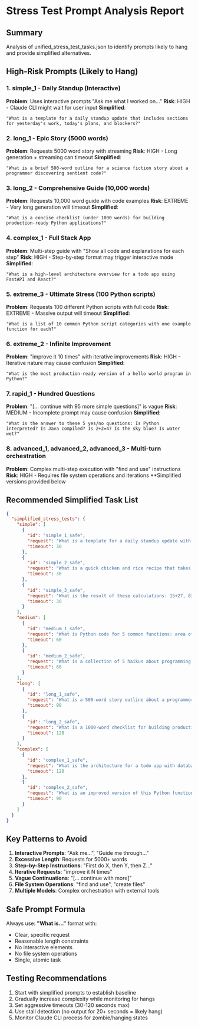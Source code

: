 # Stress Test Prompt Analysis Report

## Summary
Analysis of unified_stress_test_tasks.json to identify prompts likely to hang and provide simplified alternatives.

## High-Risk Prompts (Likely to Hang)

### 1. **simple_1** - Daily Standup (Interactive)
**Problem**: Uses interactive prompts "Ask me what I worked on..."
**Risk**: HIGH - Claude CLI might wait for user input
**Simplified**: 
```
"What is a template for a daily standup update that includes sections for yesterday's work, today's plans, and blockers?"
```

### 2. **long_1** - Epic Story (5000 words)
**Problem**: Requests 5000 word story with streaming
**Risk**: HIGH - Long generation + streaming can timeout
**Simplified**:
```
"What is a brief 500-word outline for a science fiction story about a programmer discovering sentient code?"
```

### 3. **long_2** - Comprehensive Guide (10,000 words)
**Problem**: Requests 10,000 word guide with code examples
**Risk**: EXTREME - Very long generation will timeout
**Simplified**:
```
"What is a concise checklist (under 1000 words) for building production-ready Python applications?"
```

### 4. **complex_1** - Full Stack App
**Problem**: Multi-step guide with "Show all code and explanations for each step"
**Risk**: HIGH - Step-by-step format may trigger interactive mode
**Simplified**:
```
"What is a high-level architecture overview for a todo app using FastAPI and React?"
```

### 5. **extreme_3** - Ultimate Stress (100 Python scripts)
**Problem**: Requests 100 different Python scripts with full code
**Risk**: EXTREME - Massive output will timeout
**Simplified**:
```
"What is a list of 10 common Python script categories with one example function for each?"
```

### 6. **extreme_2** - Infinite Improvement
**Problem**: "improve it 10 times" with iterative improvements
**Risk**: HIGH - Iterative nature may cause confusion
**Simplified**:
```
"What is the most production-ready version of a hello world program in Python?"
```

### 7. **rapid_1** - Hundred Questions
**Problem**: "[... continue with 95 more simple questions]" is vague
**Risk**: MEDIUM - Incomplete prompt may cause confusion
**Simplified**:
```
"What is the answer to these 5 yes/no questions: Is Python interpreted? Is Java compiled? Is 2+2=4? Is the sky blue? Is water wet?"
```

### 8. **advanced_1**, **advanced_2**, **advanced_3** - Multi-turn orchestration
**Problem**: Complex multi-step execution with "find and use" instructions
**Risk**: HIGH - Requires file system operations and iterations
**Simplified versions provided below

## Recommended Simplified Task List

```json
{
  "simplified_stress_tests": {
    "simple": [
      {
        "id": "simple_1_safe",
        "request": "What is a template for a daily standup update with sections for yesterday, today, and blockers?",
        "timeout": 30
      },
      {
        "id": "simple_2_safe", 
        "request": "What is a quick chicken and rice recipe that takes 30 minutes using tomatoes, onions, and garlic?",
        "timeout": 30
      },
      {
        "id": "simple_3_safe",
        "request": "What is the result of these calculations: 15+27, 83-46, 12*9, 144/12, 2^8?",
        "timeout": 30
      }
    ],
    "medium": [
      {
        "id": "medium_1_safe",
        "request": "What is Python code for 5 common functions: area of circle, celsius to fahrenheit, prime check, string reverse, and factorial?",
        "timeout": 60
      },
      {
        "id": "medium_2_safe",
        "request": "What is a collection of 5 haikus about programming concepts: variables, loops, functions, debugging, and git?",
        "timeout": 60
      }
    ],
    "long": [
      {
        "id": "long_1_safe",
        "request": "What is a 500-word story outline about a programmer discovering sentient code?",
        "timeout": 90
      },
      {
        "id": "long_2_safe",
        "request": "What is a 1000-word checklist for building production Python applications covering architecture, testing, and deployment?",
        "timeout": 120
      }
    ],
    "complex": [
      {
        "id": "complex_1_safe",
        "request": "What is the architecture for a todo app with database schema, FastAPI backend, and React frontend?",
        "timeout": 120
      },
      {
        "id": "complex_2_safe",
        "request": "What is an improved version of this Python function with tests and documentation: def process_data(data): result = []; for i in range(len(data)): if data[i] > 0: result.append(data[i] * 2); return result",
        "timeout": 90
      }
    ]
  }
}
```

## Key Patterns to Avoid

1. **Interactive Prompts**: "Ask me...", "Guide me through..."
2. **Excessive Length**: Requests for 5000+ words
3. **Step-by-Step Instructions**: "First do X, then Y, then Z..."
4. **Iterative Requests**: "improve it N times"
5. **Vague Continuations**: "[... continue with more]"
6. **File System Operations**: "find and use", "create files"
7. **Multiple Models**: Complex orchestration with external tools

## Safe Prompt Formula

Always use: **"What is..."** format with:
- Clear, specific request
- Reasonable length constraints
- No interactive elements
- No file system operations
- Single, atomic task

## Testing Recommendations

1. Start with simplified prompts to establish baseline
2. Gradually increase complexity while monitoring for hangs
3. Set aggressive timeouts (30-120 seconds max)
4. Use stall detection (no output for 20+ seconds = likely hang)
5. Monitor Claude CLI process for zombie/hanging states